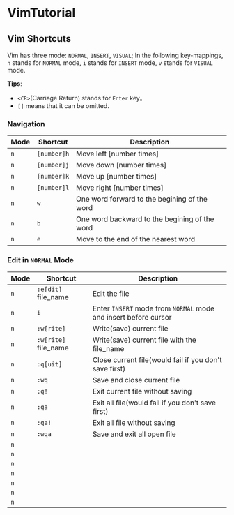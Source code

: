 # VimTutorial

## Vim Shortcuts

Vim has three mode: `NORMAL`, `INSERT`, `VISUAL`; In the following key-mappings, `n` stands for `NORMAL` mode, `i` stands for `INSERT` mode, `v` stands for `VISUAL` mode.

**Tips**:

- `<CR>`(Carriage Return) stands for `Enter` key。
- `[]` means that it can be omitted.

### Navigation

| Mode | Shortcut    | Description                                   |
| ---- | ----------- | --------------------------------------------- |
| `n`  | `[number]h` | Move left [number times]                      |
| `n`  | `[number]j` | Move down [number times]                      |
| `n`  | `[number]k` | Move up [number times]                        |
| `n`  | `[number]l` | Move right [number times]                     |
| `n`  | `w`         | One word forward to the begining of the word  |
| `n`  | `b`         | One word backward to the begining of the word |
| `n`  | `e`         | Move to the end of the nearest word           |

### Edit in `NORMAL` Mode

| Mode | Shortcut                 | Description                                                     |
| ---- | ------------------------ | --------------------------------------------------------------- |
| `n`  | `:e[dit]` file_name<CR>  | Edit the file                                                   |
| `n`  | `i`                      | Enter `INSERT` mode from `NORMAL` mode and insert before cursor |
| `n`  | `:w[rite]`<CR>           | Write(save) current file                                        |
| `n`  | `:w[rite]` file_name<CR> | Write(save) current file with the file_name                     |
| `n`  | `:q[uit]`<CR>            | Close current file(would fail if you don't save first)          |
| `n`  | `:wq`<CR>                | Save and close current file                                     |
| `n`  | `:q!`<CR>                | Exit current file without saving                                |
| `n`  | `:qa`<CR>                | Exit all file(would fail if you don't save first)               |
| `n`  | `:qa!`<CR>               | Exit all file without saving                                    |
| `n`  | `:wqa`<CR>               | Save and exit all open file                                     |
| `n`  |
| `n`  |
| `n`  |
| `n`  |
| `n`  |
| `n`  |
| `n`  |

